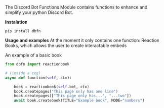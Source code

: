 The Discord Bot Functions Module contains functions to enhance and simplify your python Discord Bot.

**Instalation**
```
pip install dbfn
```

**Usage and examples**
At the moment it only contains one function: Reaction Books, which allows the user to create interactable embeds

An example of a basic book
```python
from dbfn import reactionbook

# (inside a cog)
async def function(self, ctx):

	book = reactionbook(self.bot, ctx)
	book.createpages("This page only has one line")
	book.createpages(["This page only has...", "...two"])
	await book.createbook(TITLE="Example book", MODE="numbers")
```